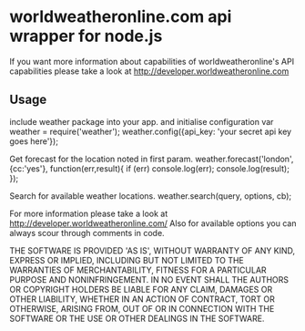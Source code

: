 # worldweatheronline.com api wrapper for node.js
If you want more information about capabilities of worldweatheronline's API capabilities
please take a look at http://developer.worldweatheronline.com

## Usage

include weather package into your app. and initialise configuration
  var weather = require('weather');
  weather.config({api_key: 'your secret api key goes here'});
   
Get forecast for the location noted in first param. 
  weather.forecast('london', {cc:'yes'}, function(err,result){
    if (err) console.log(err);
    console.log(result);
  });

Search for available weather locations.
  weather.search(query, options, cb);

For more information please take a look at http://developer.worldweatheronline.com/
Also for available options you can always scour through comments in code.

THE SOFTWARE IS PROVIDED 'AS IS', WITHOUT WARRANTY OF ANY KIND, EXPRESS OR IMPLIED, INCLUDING BUT NOT LIMITED TO THE WARRANTIES OF MERCHANTABILITY, FITNESS FOR A PARTICULAR PURPOSE AND NONINFRINGEMENT. IN NO EVENT SHALL THE AUTHORS OR COPYRIGHT HOLDERS BE LIABLE FOR ANY CLAIM, DAMAGES OR OTHER LIABILITY, WHETHER IN AN ACTION OF CONTRACT, TORT OR OTHERWISE, ARISING FROM, OUT OF OR IN CONNECTION WITH THE SOFTWARE OR THE USE OR OTHER DEALINGS IN THE SOFTWARE.
